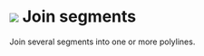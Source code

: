 # ![](../.gitbook/assets/join-segments.svg) Join segments

Join several segments into one or more polylines.